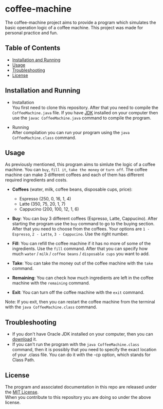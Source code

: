 # coffee-machine

The coffee-machine project aims to provide a program which simulates the basic operation logic of a coffee machine. 
This project was made for personal practice and fun.

## Table of Contents
- [Installation and Running](#installation-and-running)
- [Usage](#usage)
- [Troubleshooting](#troubleshooting)
- [License](#license)

## Installation and Running
- Installation<br/>
You first need to clone this repository. After that you need to compile the `CoffeeMachine.java` file. If you have [JDK](https://www.oracle.com/java/technologies/javase-downloads.html) installed on your computer then use the `javac CoffeeMachine.java` command to compile the program.

- Running<br/>
After compilation you can run your program using the `java CoffeeMachine.class` command.

## Usage
As previously mentioned, this program aims to simlute the logic of a coffee machine. You can `buy`, `fill it`, `take the money` or `turn off`. The coffee machine can make 3 different coffees and each of them has different required ingredients and costs.

- **Coffees** (water, milk, coffee beans, disposable cups, price): 
  - Espresso (250, 0, 16, 1, 4)
  - Latte (350, 75, 20, 1, 7)
  - Cappucino (200, 100, 12, 1, 6)

- **Buy**: You can buy 3 different coffees (Espresso, Latte, Cappucino). After starting the program use the `buy` command to go to the buying section. After that you need to choose from the coffees. Your options are `1 - Espresso`, `2 - Latte`, `3 - Cappucino`. Use the right number.

- **Fill**: You can refill the coffee machine if it has no more of some of the ingredients. Use the `fill` command. After that you can specify how much `water` / `milk` / `coffee beans` / `disposable cups` you want to add. 

- **Take**: You can take the money out of the coffee machine with the `take` command.

- **Remaining**: You can check how much ingredients are left in the coffee machine with the `remaining` command. 

- **Exit**: You can turn off the coffee machine with the `exit` command. 

Note: If you exit, then you can restart the coffee machine from the terminal with the `java CoffeeMachine.class` command.

## Troubleshooting

- If you don't have Oracle JDK installed on your computer, then you can [download](https://www.oracle.com/java/technologies/javase-downloads.html) it.
- If you can't run the program with the `java CoffeeMachine.class` command, then it is possibly that you need to specify the exact location of your .class file. You can do it with the -cp option, which stands for Class Path.

## License
The program and associated documentation in this repo are released under the [MIT License](https://en.wikipedia.org/wiki/MIT_License).<br/>
When you contribute to this repository you are doing so under the above license.
